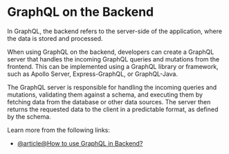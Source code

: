 # GraphQL on the Backend

In GraphQL, the backend refers to the server-side of the application, where the data is stored and processed.

When using GraphQL on the backend, developers can create a GraphQL server that handles the incoming GraphQL queries and mutations from the frontend. This can be implemented using a GraphQL library or framework, such as Apollo Server, Express-GraphQL, or GraphQL-Java.

The GraphQL server is responsible for handling the incoming queries and mutations, validating them against a schema, and executing them by fetching data from the database or other data sources. The server then returns the requested data to the client in a predictable format, as defined by the schema.

Learn more from the following links:

- [@article@How to use GraphQL in Backend?](https://www.howtographql.com/)
